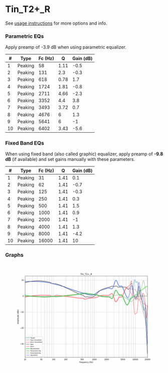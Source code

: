 # Tin_T2+_R
See [usage instructions](https://github.com/jaakkopasanen/AutoEq#usage) for more options and info.

### Parametric EQs
Apply preamp of -3.9 dB when using parametric equalizer.

|   # | Type    |   Fc (Hz) |    Q |   Gain (dB) |
|-----|---------|-----------|------|-------------|
|   1 | Peaking |        58 | 1.11 |        -0.5 |
|   2 | Peaking |       131 | 2.3  |        -0.3 |
|   3 | Peaking |       618 | 0.78 |         1.7 |
|   4 | Peaking |      1724 | 1.81 |        -0.8 |
|   5 | Peaking |      2711 | 4.66 |        -2.3 |
|   6 | Peaking |      3352 | 4.4  |         3.8 |
|   7 | Peaking |      3493 | 3.72 |         0.7 |
|   8 | Peaking |      4676 | 6    |         1.3 |
|   9 | Peaking |      5641 | 6    |        -1   |
|  10 | Peaking |      6402 | 3.43 |        -5.6 |

### Fixed Band EQs
When using fixed band (also called graphic) equalizer, apply preamp of **-9.8 dB** (if available) and set gains manually with these parameters.

|   # | Type    |   Fc (Hz) |    Q |   Gain (dB) |
|-----|---------|-----------|------|-------------|
|   1 | Peaking |        31 | 1.41 |         0.1 |
|   2 | Peaking |        62 | 1.41 |        -0.7 |
|   3 | Peaking |       125 | 1.41 |        -0.3 |
|   4 | Peaking |       250 | 1.41 |         0.3 |
|   5 | Peaking |       500 | 1.41 |         1.5 |
|   6 | Peaking |      1000 | 1.41 |         0.9 |
|   7 | Peaking |      2000 | 1.41 |        -1   |
|   8 | Peaking |      4000 | 1.41 |         1.3 |
|   9 | Peaking |      8000 | 1.41 |        -4.2 |
|  10 | Peaking |     16000 | 1.41 |        10   |

### Graphs
![](./Tin_T2+_R.png)
